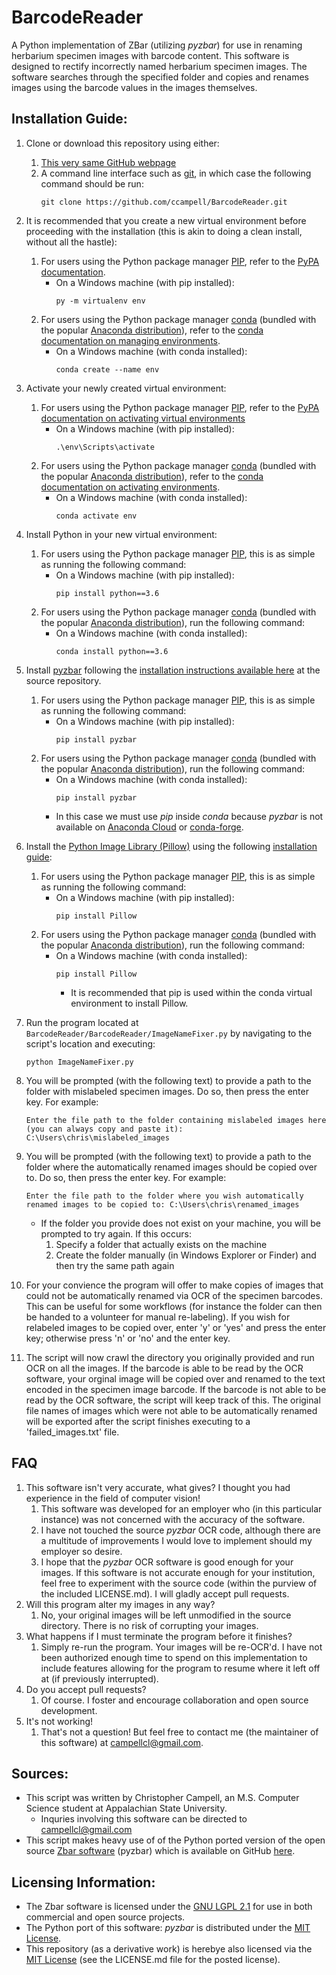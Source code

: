 # BarcodeReader
A Python implementation of ZBar (utilizing *pyzbar*) for use in renaming
herbarium specimen images with barcode content. This software is designed
to rectify incorrectly named herbarium specimen images. The software
searches through the specified folder and copies and renames images using
the barcode values in the images themselves.

## Installation Guide:
1. Clone or download this repository using either:
    1. [This very same GitHub webpage](https://github.com/ccampell/BarcodeReader)
    2. A command line interface such as [git](https://git-scm.com/),
    in which case the following command should be run:
        ```
        git clone https://github.com/ccampell/BarcodeReader.git
        ```
2. It is recommended that you create a new virtual environment before
proceeding with the installation (this is akin to doing a clean install,
 without all the hastle):
    1. For users using the Python package manager
    [PIP](https://github.com/pypa/pip), refer to the
    [PyPA documentation](https://packaging.python.org/guides/installing-using-pip-and-virtualenv/#creating-a-virtualenv).
        * On a Windows machine (with pip installed):
            ```
            py -m virtualenv env
            ```
    2. For users using the Python package manager
    [conda](https://docs.conda.io/projects/conda/en/latest/index.html)
    (bundled with the popular [Anaconda distribution](https://www.anaconda.com/distribution/)),
     refer to the [conda documentation on managing environments](https://docs.conda.io/projects/conda/en/latest/user-guide/tasks/manage-environments.html).
        * On a Windows machine (with conda installed):
            ```
            conda create --name env
            ```
3. Activate your newly created virtual environment:
    1.  For users using the Python package manager [PIP](https://github.com/pypa/pip), refer to the [PyPA documentation on activating virtual environments](https://packaging.python.org/guides/installing-using-pip-and-virtualenv/#activating-a-virtualenv)
        * On a Windows machine (with pip installed):
            ```
            .\env\Scripts\activate
            ```
    2. For users using the Python package manager [conda](https://docs.conda.io/projects/conda/en/latest/index.html) (bundled with the popular [Anaconda distribution](https://www.anaconda.com/distribution/)), refer to the [conda documentation on activating environments](https://docs.conda.io/projects/conda/en/latest/user-guide/tasks/manage-environments.html#activating-an-environment).
        * On a Windows machine (with conda installed):
            ```
            conda activate env
            ```
4. Install Python in your new virtual environment:
    1. For users using the Python package manager [PIP](https://pypi.org/project/pip/), this is as simple as running the following command:
        * On a Windows machine (with pip installed):
            ```
            pip install python==3.6
            ```
    2. For users using the Python package manager [conda](https://docs.conda.io/projects/conda/en/latest/index.html) (bundled with the popular [Anaconda distribution](https://www.anaconda.com/distribution/)), run the following command:
        * On a Windows machine (with conda installed):
            ```
            conda install python==3.6
            ```
5. Install [pyzbar](https://github.com/NaturalHistoryMuseum/pyzbar) following the [installation instructions available here](https://github.com/NaturalHistoryMuseum/pyzbar#installation) at the source repository.
    1. For users using the Python package manager [PIP](https://github.com/pypa/pip), this is as simple
    as running the following command:
        * On a Windows machine (with pip installed):
            ```
            pip install pyzbar
            ```
    2. For users using the Python package manager [conda](https://docs.conda.io/projects/conda/en/latest/index.html) (bundled with the popular [Anaconda distribution](https://www.anaconda.com/distribution/)), run the following command:
        * On a Windows machine (with conda installed):
            ```
            pip install pyzbar
            ```
        * In this case we must use *pip* inside *conda* because *pyzbar* is not available on [Anaconda Cloud](https://anaconda.org/) or [conda-forge](https://anaconda.org/conda-forge).
6. Install the
[Python Image Library (Pillow)](https://github.com/python-pillow/Pillow)
using the following
[installation guide](https://pillow.readthedocs.io/en/latest/installation.html):
    1. For users using the Python package manager
    [PIP](https://github.com/pypa/pip), this is as simple as running
    the following command:
        * On a Windows machine (with pip installed):
            ```
            pip install Pillow
            ```
    2. For users using the Python package manager [conda](https://docs.conda.io/projects/conda/en/latest/index.html) (bundled with the popular [Anaconda distribution](https://www.anaconda.com/distribution/)), run the following command:
        * On a Windows machine (with conda installed):
            ```
            pip install Pillow
            ```
            * It is recommended that pip is used within the conda virtual environment to install Pillow.

7. Run the program located at ```BarcodeReader/BarcodeReader/ImageNameFixer.py``` by navigating to the script's location and executing:
    ```
    python ImageNameFixer.py
    ```
8. You will be prompted (with the following text) to provide a path to the folder with mislabeled specimen images. Do so, then press the enter key. For example:
    ```
    Enter the file path to the folder containing mislabeled images here (you can always copy and paste it): C:\Users\chris\mislabeled_images
    ```
9. You will be prompted (with the following text) to provide a path to the folder where the automatically renamed images should be copied over to. Do so, then press the enter key. For example:
    ```
    Enter the file path to the folder where you wish automatically renamed images to be copied to: C:\Users\chris\renamed_images
    ```
    * If the folder you provide does not exist on your machine, you will be prompted to try again. If this occurs:
        1. Specify a folder that actually exists on the machine
        2. Create the folder manually (in Windows Explorer or Finder) and then try the same path again
10. For your convience the program will offer to make copies of images
that could not be automatically renamed via OCR of the specimen barcodes.
This can be useful for some workflows (for instance the folder can then
be handed to a volunteer for manual re-labeling).
If you wish for relabeled images to be copied over, enter 'y' or 'yes' and press the enter key; otherwise press 'n' or 'no' and the enter key.

11. The script will now crawl the directory you originally provided and
run OCR on all the images. If the barcode is able to be read by the OCR
software, your orginal image will be copied over and renamed to the
text encoded in the specimen image barcode. If the barcode is not able
to be read by the OCR software, the script will keep track of this. The
original file names of images which were not able to be automatically
renamed will be exported after the script finishes executing to a 'failed_images.txt' file.

## FAQ
1. This software isn't very accurate, what gives? I thought you had experience in the field of computer vision!
    1. This software was developed for an employer who (in this particular instance) was not concerned with the accuracy of the software.
    2. I have not touched the source *pyzbar* OCR code, although there are a multitude of improvements I would love to implement should my employer so desire.
    3. I hope that the *pyzbar* OCR software is good enough for your images.
    If this software is not accurate enough for your institution, feel free to experiment with the source code (within the purview of the included LICENSE.md). I will gladly accept pull requests.
2. Will this program alter my images in any way?
    1. No, your original images will be left unmodified in the source
    directory. There is no risk of corrupting your images.
3. What happens if I must terminate the program before it finishes?
    1. Simply re-run the program. Your images will be re-OCR'd.
    I have not been authorized enough time to spend on this implementation
    to include features allowing for the program to resume where it left off at
    (if previously interrupted).
4. Do you accept pull requests?
    1. Of course. I foster and encourage collaboration and open source development.
5. It's not working!
    1. That's not a question! But feel free to contact me (the maintainer of this software) at [campellcl@gmail.com](mailto:campellcl@gmail.com).


## Sources:
* This script was written by Christopher Campell, an M.S. Computer
Science student at Appalachian State University.
    * Inquries involving this software can be directed to
    [campellcl@gmail.com](mailto:campellcl@gmail.com)
* This script makes heavy use of of the Python ported version of the
 open source [Zbar software](http://zbar.sourceforge.net/) (pyzbar)
 which is available on GitHub
 [here](https://github.com/NaturalHistoryMuseum/pyzbar).

## Licensing Information:

* The Zbar software is licensed under the
[GNU LGPL 2.1](https://www.gnu.org/licenses/old-licenses/lgpl-2.1.html)
for use in both commercial and open source projects.
* The Python port of this software: *pyzbar* is distributed under the
[MIT License](https://choosealicense.com/licenses/mit/).
* This repository (as a derivative work) is herebye also licensed via
the [MIT License](https://choosealicense.com/licenses/mit/)
(see the LICENSE.md file for the posted license).

